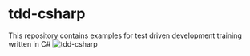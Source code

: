 # tdd-csharp
This repository contains examples for test driven development training written in C#
![tdd-csharp](https://github.com/piotrszczepaniuk/tdd-csharp/workflows/.NET%20Core/badge.svg)

